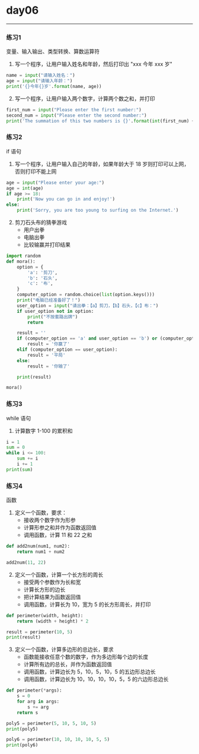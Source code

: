 # day06

---
### 练习1

变量、输入输出、类型转换、算数运算符

1. 写一个程序，让用户输入姓名和年龄，然后打印出 "xxx 今年 xxx 岁"
```python
name = input("请输入姓名：")
age = input("请输入年龄：")
print('{}今年{}岁'.format(name, age))
```

2. 写一个程序，让用户输入两个数字，计算两个数之和，并打印
```python
first_num = input("Please enter the first number:")
second_num = input("Please enter the second number:")
print('The summation of this two numbers is {}'.format(int(first_num) + int(second_num)))
```

### 练习2

if 语句

1. 写一个程序，让用户输入自己的年龄，如果年龄大于 18 岁则打印可以上网，否则打印不能上网
```python
age = input("Please enter your age:")
age = int(age)
if age >= 18:
    print('Now you can go in and enjoy!')
else:
    print('Sorry, you are too young to surfing on the Internet.')
```

2. 剪刀石头布的猜拳游戏
    * 用户出拳
    * 电脑出拳
    * 比较输赢并打印结果

```python
import random
def mora():
    option = {
        'a': '剪刀',
        'b': '石头',
        'c': '布',
    }
    computer_option = random.choice(list(option.keys()))
    print("电脑已经准备好了！")
    user_option = input("请出拳：【a】剪刀，【b】石头，【c】布：")
    if user_option not in option:
        print("不按套路出牌")
        return

    result = ''
    if (computer_option == 'a' and user_option == 'b') or (computer_option == 'b' and user_option == 'c') or (computer_option == 'c' and user_option == 'a'):
        result = '你赢了'
    elif (computer_option == user_option):
        result = '平局'
    else:
        result = '你输了'

    print(result)

mora()
```

### 练习3

while 语句

1. 计算数字 1-100 的累积和
```python
i = 1
sum = 0
while i <= 100:
    sum += i
    i += 1
print(sum)
```

### 练习4

函数

1. 定义一个函数，要求：
    * 接收两个数字作为形参
    * 计算形参之和并作为函数返回值
    * 调用函数，计算 11 和 22 之和
```python
def add2num(num1, num2):
    return num1 + num2

add2num(11, 22)
```

2. 定义一个函数，计算一个长方形的周长
    * 接受两个参数作为长和宽
    * 计算长方形的边长
    * 把计算结果为函数返回值
    * 调用函数，计算长为 10，宽为 5 的长方形周长，并打印
```python
def perimeter(width, height):
    return (width + height) * 2

result = perimeter(10, 5)
print(result)
```


3. 定义一个函数，计算多边形的总边长，要求
    * 函数能接收任意个数的数字，作为多边形每个边的长度
    * 计算所有边的总长，并作为函数返回值
    * 调用函数，计算边长为 5，10，5，10，5 的五边形总边长
    * 调用函数，计算边长为 10，10，10，10，5，5 的六边形总边长
```python
def perimeter(*args):
    s = 0
    for arg in args:
        s += arg
    return s

poly5 = perimeter(5, 10, 5, 10, 5)
print(poly5)

poly6 = perimeter(10, 10, 10, 10, 5, 5)
print(poly6)
```
